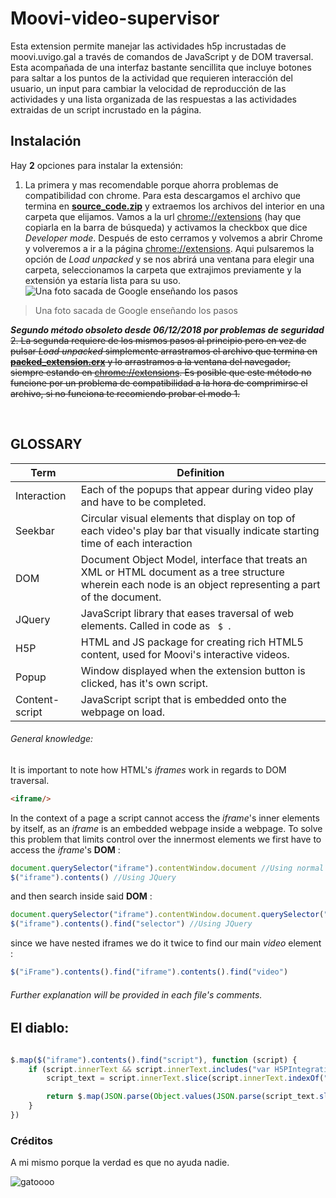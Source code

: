 

# Moovi-video-supervisor

Esta extension permite manejar las actividades h5p incrustadas de moovi.uvigo.gal a través de comandos de JavaScript y de DOM traversal.
Esta acompañada de una interfaz bastante sencillita que incluye botones para saltar a los puntos de la actividad que requieren interacción del usuario, un input para cambiar la velocidad de reproducción de las actividades y una lista organizada de las respuestas a las actividades extraidas de un script incrustado en la página.

## Instalación

Hay **2** opciones para instalar la extensión:
1. La primera y mas recomendable porque ahorra problemas de compatibilidad con chrome. Para esta descargamos el archivo que termina en **[source_code.zip](https://github.com/valonsogit/moovi-video-supervisor/releases/latest)** y extraemos los archivos del interior en una carpeta que elijamos.
Vamos a la url [chrome://extensions]() (hay que copiarla en la barra de búsqueda) y activamos la checkbox que dice *Developer mode*.
Después de esto cerramos y volvemos a abrir Chrome y volveremos a ir a la página [chrome://extensions](). Aqui pulsaremos la opción de *Load unpacked* y se nos abrirá una ventana para elegir una carpeta, seleccionamos la carpeta que extrajimos previamente y la extensión ya estaría lista para su uso. 
![Una foto sacada de Google enseñando los pasos](https://wd.imgix.net/image/BrQidfK9jaQyIHwdw91aVpkPiib2/iYdLKFsJ1KSVGLhbLRvS.png)

>Una foto sacada de Google enseñando los pasos



***Segundo método obsoleto desde 06/12/2018 por problemas de seguridad***
~~2. La segunda requiere de los mismos pasos al principio pero en vez de pulsar *Load unpacked* simplemente arrastramos el archivo que termina en **[packed_extension.crx](https://github.com/valonsogit/moovi-video-supervisor/releases/latest)** y lo arrastramos a la ventana del navegador, siempre estando en [chrome://extensions]().
Es posible que este método no funcione por un problema de compatibilidad a la hora de comprimirse el archivo, si no funciona te recomiendo probar el modo 1.~~

<br>

## GLOSSARY

| Term           | Definition|
| -------------- | --------------------------------------------------------------------------------------------------------------------------------------------------------------------- |
| Interaction    | Each of the popups that appear during video play and have to be completed.                                                                                            |
| Seekbar        | Circular visual elements that display on top of each video's play bar that visually indicate starting time of each interaction                                        |
| DOM            | Document Object Model, interface that treats an  XML  or  HTML  document as a  tree structure  wherein each  node  is an  object representing a part of the document. |
| JQuery         | JavaScript library that eases traversal of web elements. Called in code as ```  $  ```.                                                                               |
| H5P            | HTML and JS package for creating rich HTML5 content, used for Moovi's interactive videos.                                                                             |
| Popup          | Window displayed when the extension button is clicked, has it's own script.                                                                                           |
| Content-script | JavaScript script that is embedded onto the webpage on load.                                                                                                          |
 
###### General knowledge:
It is important to note how HTML's *iframes* work in regards to DOM traversal.
```html
<iframe/>
```
In the context of a page a script cannot access the *iframe*'s inner elements by itself, as an *iframe* is an embedded webpage inside a webpage. To solve this problem that limits control over the innermost elements we first have to access the *iframe*'s **DOM** :
```js
document.querySelector("iframe").contentWindow.document //Using normal JS
$("iframe").contents() //Using JQuery

``` 
and then search inside said **DOM** :

```js
document.querySelector("iframe").contentWindow.document.querySelector("selector") //Using normal JS
$("iframe").contents().find("selector") //Using JQuery

``` 
since we have nested iframes we do it twice to find our main *video* element :

```js
$("iFrame").contents().find("iframe").contents().find("video")
```
###### Further explanation will be provided in each file's comments.

## El diablo:
```js

$.map($("iframe").contents().find("script"), function (script) {
    if (script.innerText && script.innerText.includes("var H5PIntegration")) {
        script_text = script.innerText.slice(script.innerText.indexOf("{", 0))

        return $.map(JSON.parse(Object.values(JSON.parse(script_text.slice(0, script_text.lastIndexOf(";"))).contents)[0].jsonContent).interactiveVideo.assets.interactions.sort(GetSortOrder("duration", "from")), function (interaction, index) {});
    }
})
```
### Créditos
A mi mismo porque la verdad es que no ayuda nadie.

![gatoooo](https://i.pinimg.com/originals/2c/ec/71/2cec71161268a2ef69288b5a4a210587.jpg)
